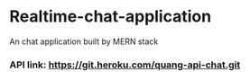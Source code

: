 # Realtime-chat-application
An chat application built by MERN stack
### API link: https://git.heroku.com/quang-api-chat.git
